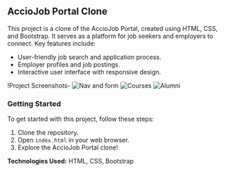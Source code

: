 ## AccioJob Portal Clone
This project is a clone of the AccioJob Portal, created using HTML, CSS, and Bootstrap. It serves as a platform for job seekers and employers to connect. Key features include:

- User-friendly job search and application process.
- Employer profiles and job postings.
- Interactive user interface with responsive design.

!Project Screenshots-
![Nav and form](https://github.com/RaghuCodeWizard/AccioJob-Clone/assets/137168147/da82f93d-4261-4a77-b45e-d4c320631d91)
![Courses](https://github.com/RaghuCodeWizard/AccioJob-Clone/assets/137168147/3a4ee083-2955-4ee6-a4d4-7cb37ffed331)
![Alumni](https://github.com/RaghuCodeWizard/AccioJob-Clone/assets/137168147/d9bfe1ed-4944-41cf-ae84-528bb91820e2)


### Getting Started

To get started with this project, follow these steps:

1. Clone the repository.
2. Open `index.html` in your web browser.
3. Explore the AccioJob Portal clone!

**Technologies Used:** HTML, CSS, Bootstrap
